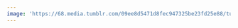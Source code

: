 ```yaml
---
image: 'https://68.media.tumblr.com/09ee8d5471d8fec947325be23fd25e88/tumblr_nw29l8TUfk1tbdx3so1_1280.jpg'
---
```

